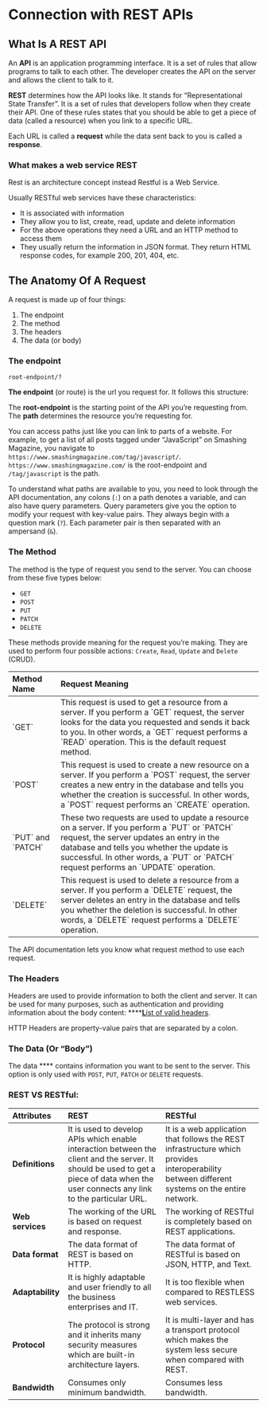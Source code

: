 # Connection with REST APIs

## What Is A REST API

An **API** is an application programming interface. It is a set of rules that allow programs to talk to each other. The developer creates the API on the server and allows the client to talk to it.

**REST** determines how the API looks like. It stands for “Representational State Transfer”. It is a set of rules that developers follow when they create their API. One of these rules states that you should be able to get a piece of data \(called a resource\) when you link to a specific URL.

Each URL is called a **request** while the data sent back to you is called a **response**.

### What makes a web service REST

Rest is an architecture concept instead Restful is a Web Service.

Usually RESTful web services have these characteristics: 

* It is associated with information
* They allow you to list, create, read, update and delete information 
* For the above operations they need a URL and an HTTP method to access them
* They usually return the information in JSON format. They return HTML response codes, for example 200, 201, 404, etc. 

## The Anatomy Of A Request

 A request is made up of four things:

1. The endpoint
2. The method
3. The headers
4. The data \(or body\)

###  **The endpoint**

```text
root-endpoint/?
```

**The endpoint** \(or route\) is the url you request for. It follows this structure:

 The **root-endpoint** is the starting point of the API you’re requesting from.  The **path** determines the resource you’re requesting for.

 You can access paths just like you can link to parts of a website. For example, to get a list of all posts tagged under “JavaScript” on Smashing Magazine, you navigate to `https://www.smashingmagazine.com/tag/javascript/`. `https://www.smashingmagazine.com/` is the root-endpoint and `/tag/javascript` is the path.

To understand what paths are available to you, you need to look through the API documentation,  any colons \(`:`\) on a path denotes a variable, and can also have query parameters. Query parameters give you the option to modify your request with key-value pairs. They always begin with a question mark \(`?`\). Each parameter pair is then separated with an ampersand \(`&`\).

###  **The Method**

The method is the type of request you send to the server. You can choose from these five types below:

* `GET`
* `POST`
* `PUT`
* `PATCH`
* `DELETE`

These methods provide meaning for the request you’re making. They are used to perform four possible actions: `Create`, `Read`, `Update` and `Delete` \(CRUD\).

| Method Name | Request Meaning |
| :--- | :--- |
| \`GET\` | This request is used to get a resource from a server. If you perform a \`GET\` request, the server looks for the data you requested and sends it back to you. In other words, a \`GET\` request performs a \`READ\` operation. This is the default request method. |
| \`POST\` | This request is used to create a new resource on a server. If you perform a \`POST\` request, the server creates a new entry in the database and tells you whether the creation is successful. In other words, a \`POST\` request performs an \`CREATE\` operation. |
| \`PUT\` and \`PATCH\` | These two requests are used to update a resource on a server. If you perform a \`PUT\` or \`PATCH\` request, the server updates an entry in the database and tells you whether the update is successful. In other words, a \`PUT\` or \`PATCH\` request performs an \`UPDATE\` operation. |
| \`DELETE\` | This request is used to delete a resource from a server. If you perform a \`DELETE\` request, the server deletes an entry in the database and tells you whether the deletion is successful. In other words, a \`DELETE\` request performs a \`DELETE\` operation. |

The API documentation lets you know what request method to use each request.

###  **The Headers**

Headers are used to provide information to both the client and server. It can be used for many purposes, such as authentication and providing information about the body content: ****[**L**ist of valid headers](https://developer.mozilla.org/en-US/docs/Web/HTTP/Headers).

 HTTP Headers are property-value pairs that are separated by a colon.

###  **The Data \(Or “Body”\)**

The data **** contains information you want to be sent to the server. This option is only used with `POST`, `PUT`, `PATCH` or `DELETE` requests.

### **REST VS RESTful:**

| **Attributes** |  **REST** |  **RESTful** |
| :--- | :--- | :--- |
|  **Definitions**   | It is used to develop APIs which enable interaction between the client and the server. It should be used to get a piece of data when the user connects any link to the particular URL. | It is a web application that follows the REST infrastructure which provides interoperability between different systems on the entire network. |
|  **Web services** | The working of the URL is based on request and response. | The working of RESTful is completely based on REST applications. |
|  **Data format** | The data format of REST is based on HTTP. | The data format of RESTful is based on JSON, HTTP, and Text. |
|  **Adaptability** | It is highly adaptable and user friendly to all the business enterprises and IT. | It is too flexible when compared to RESTLESS web services. |
|  **Protocol** | The protocol is strong and it inherits many security measures which are built-in architecture layers. | It is multi-layer and has a transport protocol which makes the system less secure when compared with REST. |
|  **Bandwidth** | Consumes only minimum bandwidth. | Consumes less bandwidth. |



